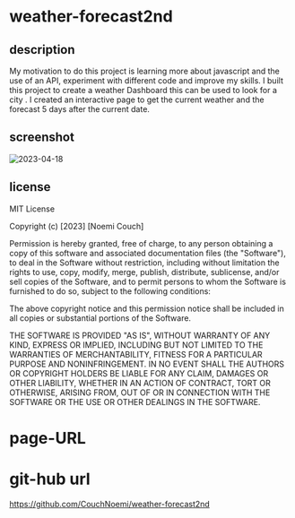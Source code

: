 # weather-forecast2nd


## description
My motivation to do this project is learning more about javascript and the use of an API, experiment with different code and improve my skills. I built this project to create a weather Dashboard  this can be used to  look for a city . I created an interactive page to get the current weather and the forecast 5 days after the current date.
## screenshot
![2023-04-18](https://user-images.githubusercontent.com/116734415/232901182-028ea1dd-54be-4ac8-ba3e-745d33f9892d.png)


## license
MIT License

Copyright (c) [2023] [Noemi Couch]

Permission is hereby granted, free of charge, to any person obtaining a copy
of this software and associated documentation files (the "Software"), to deal
in the Software without restriction, including without limitation the rights
to use, copy, modify, merge, publish, distribute, sublicense, and/or sell
copies of the Software, and to permit persons to whom the Software is
furnished to do so, subject to the following conditions:

The above copyright notice and this permission notice shall be included in all
copies or substantial portions of the Software.

THE SOFTWARE IS PROVIDED "AS IS", WITHOUT WARRANTY OF ANY KIND, EXPRESS OR
IMPLIED, INCLUDING BUT NOT LIMITED TO THE WARRANTIES OF MERCHANTABILITY,
FITNESS FOR A PARTICULAR PURPOSE AND NONINFRINGEMENT. IN NO EVENT SHALL THE
AUTHORS OR COPYRIGHT HOLDERS BE LIABLE FOR ANY CLAIM, DAMAGES OR OTHER
LIABILITY, WHETHER IN AN ACTION OF CONTRACT, TORT OR OTHERWISE, ARISING FROM,
OUT OF OR IN CONNECTION WITH THE SOFTWARE OR THE USE OR OTHER DEALINGS IN THE
SOFTWARE.

# page-URL


# git-hub url
https://github.com/CouchNoemi/weather-forecast2nd